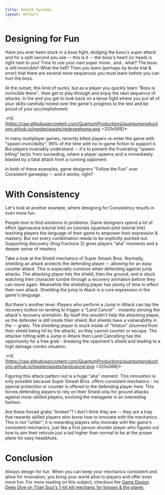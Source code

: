 ```yaml
---
title: Smooth Systems
layout: default
---
```


# Designing for Fun

Have you ever been stuck in a boss fight, dodging the boss's super attack and for a split second you see -- this is it -- the boss's heart (or head) is right next to you! Time to use your own super move.. and.. what? The boss is still invincible? What the hell? Then you learn (perhaps by brute trial & error) that there are several more sequences you must learn before you can hurt the boss.

At the outset, this kind of sucks, but as a player you quickly learn "Boss is invincible there".. then get to play through and enjoy the next sequence of attacks. In the end you get to look back on a tense fight where you put all of your skills carefully honed over the game's progress to the test and be proud of your accomplishment.

->!()[https://raw.githubusercontent.com/QuantumProductions/quantumproductions.github.io/master/assets/redeyeghoma.png =320x568]<-

In many multiplayer games, recently killed players re-enter the game with "spawn invincibility", 99% of the time with no in-game fiction to support it. But players invariably understand -- it's to prevent the frustrating "spawn-killing" tactic from suceeding, where a player spawns and is immediately blasted by a fatal attack from a cunning opponent. 

In both of these examples, game designers "Follow the Fun" over Consistent gameplay -- and it works, right?

# With Consistency

Let's look at another example, where designing for Consistency results in even more fun.

People love to find solutions to problems. Game designers spend a lot of effort (gamasutra tutorial link) on tutorials (quantum pilot tutorial link) teaching players the language of their game to empower their expression & mastery. But not every combiniation needs to be explicitly pointed out. Supporting discovery (frog fractions 2) gives players "aha" moments and a deeper sense of mastery.

Take a look at the Shield mechanics of Super Smash Bros. Normally, shielding an attack protects the defending player -- allowing for an easy counter attack. This is especially common when defending against jump attacks. The attacking player hits the shield, then the ground, and is stuck watching their character tumble through a recovery animation before they can move again. Meanwhile the shielding player has plenty of time to effect their own attack. Shielding the jump in Atack is a core expression in the game's language.

But there's another level. Players who perform a Jump in Attack can tap the recovery button on landing to trigger a "Land Cancel" - instantly zeroing the attack's recovery animation. By itself this wouldn't help the attacking player, as the defender is still inside their shield. But shields have a vulnerability in the -- grabs. The shielding player is stuck inside of "hitstun" (stunned from their shield being hit by the attack), so they cannot counter or escape. The attacker hitting with a Jump in Attack then Land Cancelling has the opportunity for a free grab - breaking the opponent's shield and leading to a high damage combo situation.

->!()[https://raw.githubusercontent.com/QuantumProductions/quantumproductions.github.io/master/assets/landcancel.png =320x568]<-

Figuring this attack pattern out is a huge "aha" moment. This innovation is only possible because Super Smash Bros. offers consistent mechanics - no special protection or counter is offered to the defending player here. This forces defending players to rely on their Shield only for ground attacks against more-skilled players, evolving the metagame in an interesting fashion.

Are these forced grabs "broken"? I don't think they are -- they are a trap that rewards skilled players who know how to innovate with the mechanics. This is not "unfair", it is rewarding players who innovate with the game's consistent mechanics, just like a first person shooter player who figures out how to aim their reticule just a tad higher than normal to be at the proper plane for easy headshots.

# Conclusion

Always design for fun. When you can keep your mechanics consistent and allow for innovation, you bring your world alive to players and offer even more fun. For more reading on this subject, checkout the [Game Design Deep Dive on Titan Soul's 1-hit kill mechanic for bosses & the player.](http://www.gamasutra.com/view/news/242861/Game_Design_Deep_Dive_Onehit_kills_in_Titan_Souls.php)
